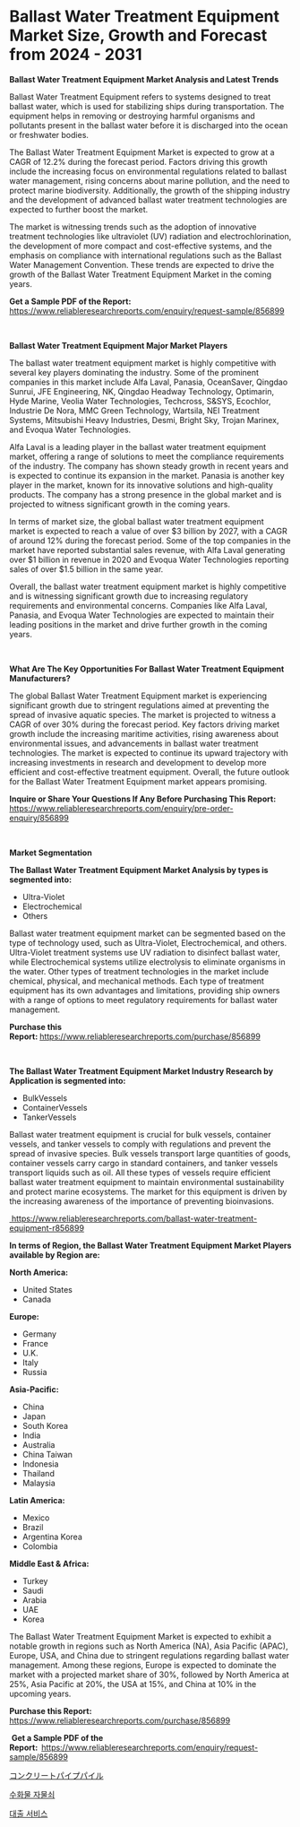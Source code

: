 <p><h1>Ballast Water Treatment Equipment Market Size, Growth and Forecast from 2024 - 2031</h1></p><p><strong>Ballast Water Treatment Equipment Market Analysis and Latest Trends</strong></p>
<p><p>Ballast Water Treatment Equipment refers to systems designed to treat ballast water, which is used for stabilizing ships during transportation. The equipment helps in removing or destroying harmful organisms and pollutants present in the ballast water before it is discharged into the ocean or freshwater bodies.</p><p>The Ballast Water Treatment Equipment Market is expected to grow at a CAGR of 12.2% during the forecast period. Factors driving this growth include the increasing focus on environmental regulations related to ballast water management, rising concerns about marine pollution, and the need to protect marine biodiversity. Additionally, the growth of the shipping industry and the development of advanced ballast water treatment technologies are expected to further boost the market.</p><p>The market is witnessing trends such as the adoption of innovative treatment technologies like ultraviolet (UV) radiation and electrochlorination, the development of more compact and cost-effective systems, and the emphasis on compliance with international regulations such as the Ballast Water Management Convention. These trends are expected to drive the growth of the Ballast Water Treatment Equipment Market in the coming years.</p></p>
<p><strong>Get a Sample PDF of the Report:&nbsp;</strong> <a href="https://www.reliableresearchreports.com/enquiry/request-sample/856899">https://www.reliableresearchreports.com/enquiry/request-sample/856899</a></p>
<p>&nbsp;</p>
<p><strong>Ballast Water Treatment Equipment Major Market Players</strong></p>
<p><p>The ballast water treatment equipment market is highly competitive with several key players dominating the industry. Some of the prominent companies in this market include Alfa Laval, Panasia, OceanSaver, Qingdao Sunrui, JFE Engineering, NK, Qingdao Headway Technology, Optimarin, Hyde Marine, Veolia Water Technologies, Techcross, S&SYS, Ecochlor, Industrie De Nora, MMC Green Technology, Wartsila, NEI Treatment Systems, Mitsubishi Heavy Industries, Desmi, Bright Sky, Trojan Marinex, and Evoqua Water Technologies.</p><p>Alfa Laval is a leading player in the ballast water treatment equipment market, offering a range of solutions to meet the compliance requirements of the industry. The company has shown steady growth in recent years and is expected to continue its expansion in the market. Panasia is another key player in the market, known for its innovative solutions and high-quality products. The company has a strong presence in the global market and is projected to witness significant growth in the coming years.</p><p>In terms of market size, the global ballast water treatment equipment market is expected to reach a value of over $3 billion by 2027, with a CAGR of around 12% during the forecast period. Some of the top companies in the market have reported substantial sales revenue, with Alfa Laval generating over $1 billion in revenue in 2020 and Evoqua Water Technologies reporting sales of over $1.5 billion in the same year.</p><p>Overall, the ballast water treatment equipment market is highly competitive and is witnessing significant growth due to increasing regulatory requirements and environmental concerns. Companies like Alfa Laval, Panasia, and Evoqua Water Technologies are expected to maintain their leading positions in the market and drive further growth in the coming years.</p></p>
<p>&nbsp;</p>
<p><strong>What Are The Key Opportunities For Ballast Water Treatment Equipment Manufacturers?</strong></p>
<p><p>The global Ballast Water Treatment Equipment market is experiencing significant growth due to stringent regulations aimed at preventing the spread of invasive aquatic species. The market is projected to witness a CAGR of over 30% during the forecast period. Key factors driving market growth include the increasing maritime activities, rising awareness about environmental issues, and advancements in ballast water treatment technologies. The market is expected to continue its upward trajectory with increasing investments in research and development to develop more efficient and cost-effective treatment equipment. Overall, the future outlook for the Ballast Water Treatment Equipment market appears promising.</p></p>
<p><strong>Inquire or Share Your Questions If Any Before Purchasing This Report:</strong> <a href="https://www.reliableresearchreports.com/enquiry/pre-order-enquiry/856899">https://www.reliableresearchreports.com/enquiry/pre-order-enquiry/856899</a></p>
<p>&nbsp;</p>
<p><strong>Market Segmentation</strong></p>
<p><strong>The Ballast Water Treatment Equipment Market Analysis by types is segmented into:</strong></p>
<p><ul><li>Ultra-Violet</li><li>Electrochemical</li><li>Others</li></ul></p>
<p><p>Ballast water treatment equipment market can be segmented based on the type of technology used, such as Ultra-Violet, Electrochemical, and others. Ultra-Violet treatment systems use UV radiation to disinfect ballast water, while Electrochemical systems utilize electrolysis to eliminate organisms in the water. Other types of treatment technologies in the market include chemical, physical, and mechanical methods. Each type of treatment equipment has its own advantages and limitations, providing ship owners with a range of options to meet regulatory requirements for ballast water management.</p></p>
<p><strong>Purchase this Report:&nbsp;</strong><a href="https://www.reliableresearchreports.com/purchase/856899">https://www.reliableresearchreports.com/purchase/856899</a></p>
<p>&nbsp;</p>
<p><strong>The Ballast Water Treatment Equipment Market Industry Research by Application is segmented into:</strong></p>
<p><ul><li>BulkVessels</li><li>ContainerVessels</li><li>TankerVessels</li></ul></p>
<p><p>Ballast water treatment equipment is crucial for bulk vessels, container vessels, and tanker vessels to comply with regulations and prevent the spread of invasive species. Bulk vessels transport large quantities of goods, container vessels carry cargo in standard containers, and tanker vessels transport liquids such as oil. All these types of vessels require efficient ballast water treatment equipment to maintain environmental sustainability and protect marine ecosystems. The market for this equipment is driven by the increasing awareness of the importance of preventing bioinvasions.</p></p>
<p><a href="https://www.reliableresearchreports.com/ballast-water-treatment-equipment-r856899">&nbsp;https://www.reliableresearchreports.com/ballast-water-treatment-equipment-r856899</a></p>
<p><strong>In terms of Region, the Ballast Water Treatment Equipment Market Players available by Region are:</strong></p>
<p>
    <p> <strong> North America: </strong>
        <ul>
            <li>United States</li>
            <li>Canada</li>
        </ul>
        </p> 
    <p> <strong> Europe: </strong>
        <ul>
            <li>Germany</li>
            <li>France</li>
            <li>U.K.</li>
            <li>Italy</li>
            <li>Russia</li>
        </ul>
        </p> 
    <p> <strong> Asia-Pacific: </strong>
        <ul>
            <li>China</li>
            <li>Japan</li>
            <li>South Korea</li>
            <li>India</li>
            <li>Australia</li>
            <li>China Taiwan</li>
            <li>Indonesia</li>
            <li>Thailand</li>
            <li>Malaysia</li>
        </ul>
        </p> 
    <p> <strong> Latin America: </strong>
        <ul>
            <li>Mexico</li>
            <li>Brazil</li>
            <li>Argentina Korea</li>
            <li>Colombia</li>
        </ul>
        </p> 
    <p> <strong> Middle East & Africa: </strong>
        <ul>
            <li>Turkey</li>
            <li>Saudi</li>
            <li>Arabia</li>
            <li>UAE</li>
            <li>Korea</li>
        </ul>
    </p>
    </p>
<p><p>The Ballast Water Treatment Equipment Market is expected to exhibit a notable growth in regions such as North America (NA), Asia Pacific (APAC), Europe, USA, and China due to stringent regulations regarding ballast water management. Among these regions, Europe is expected to dominate the market with a projected market share of 30%, followed by North America at 25%, Asia Pacific at 20%, the USA at 15%, and China at 10% in the upcoming years.</p></p>
<p><strong>Purchase this Report: </strong><a href="https://www.reliableresearchreports.com/purchase/856899">https://www.reliableresearchreports.com/purchase/856899</a></p>
<p>&nbsp;<strong>Get a Sample PDF of the Report:&nbsp;&nbsp;</strong><a href="https://www.reliableresearchreports.com/enquiry/request-sample/856899">https://www.reliableresearchreports.com/enquiry/request-sample/856899</a></p>
<p><strong></strong></p>
<p><p><a href="https://medium.com/@lucasrandall2020/%E3%82%B3%E3%83%B3%E3%82%AF%E3%83%AA%E3%83%BC%E3%83%88%E3%83%91%E3%82%A4%E3%83%97%E3%83%91%E3%82%A4%E3%83%AB%E5%B8%82%E5%A0%B4-%E3%82%BF%E3%82%A4%E3%83%97-%E3%82%A2%E3%83%97%E3%83%AA%E3%82%B1%E3%83%BC%E3%82%B7%E3%83%A7%E3%83%B3-%E3%81%8A%E3%82%88%E3%81%B3%E5%9C%B0%E7%90%86%E3%81%AB%E3%82%88%E3%82%8B%E5%8C%85%E6%8B%AC%E7%9A%84%E3%81%AA%E8%A9%95%E4%BE%A1-b91aff9236fd">コンクリートパイプパイル</a></p><p><a href="https://medium.com/@leeusso5656/%EC%88%98%ED%95%98%EB%AC%BC-%EC%9E%90%EB%AC%BC%EC%87%A0-%EC%8B%9C%EC%9E%A5-%EC%A0%90%EC%9C%A0%EC%9C%A8-%EB%B3%80%ED%99%94-%EB%B0%8F-%EC%8B%9C%EC%9E%A5-%EC%84%B1%EC%9E%A5-%EB%8F%99%ED%96%A5-2024-2031-b0e5a7c950d3">수화물 자물쇠</a></p><p><a href="https://medium.com/@carlosrtzkzhj/%EB%8C%80%EC%B6%9C-%EC%84%9C%EB%B9%84%EC%8A%A4-%EC%8B%9C%EC%9E%A5-%EB%A9%94%ED%8A%B8%EB%A6%AD-%ED%95%B4%EB%8F%85-%EC%8B%9C%EC%9E%A5-%EC%A0%90%EC%9C%A0%EC%9C%A8-%ED%8A%B8%EB%A0%8C%EB%93%9C-%EB%B0%8F-%EC%84%B1%EC%9E%A5-%ED%8C%A8%ED%84%B4-77e3ada7a46f">대출 서비스</a></p></p>